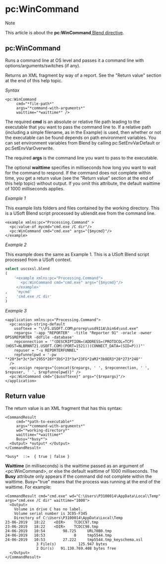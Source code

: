 # pc:WinCommand



> [!NOTE]
> This article is about the **pc:WinCommand**[ Blend directive](/docs/Repositories/Blend%20directives).

## **pc:WinCommand**

Runs a command line at OS level and passes it a command line with options/arguments/switches (if any).

Returns an XML fragment by way of a report. See the "Return value" section at the end of this help topic.

*Syntax*

```
<pc:WinCommand
     cmd="*file-path*"
     args="*command-with-arguments*"
     waittime="*waittime*" />
```

The required **cmd** is an absolute or relative file path leading to the executable that you want to pass the command line to. If a relative path (including a simple filename, as in the Example) is used, then whether or not the executable can be found depends on path environment variables. You can set environment variables from Blend by calling pc:SetEnvVarDefault or pc:SetEnvVarOverwrite.

The required **args** is the command line you want to pass to the executable.

The optional **waittime** specifies in milliseconds how long you want to wait for the command to respond. If the command does not complete within time, you get a return value (see the "Return value" section at the end of this help topic) without output. If you omit this attribute, the default waittime of 1000 milliseconds applies.

*Example 1*

This example lists folders and files contained by the working directory. This is a USoft Blend script processed by ublendit.exe from the command line.

```language-xml
<example xmlns:pc="Processing.Command" >
  <pc:value-of mycmd="cmd.exe /C dir"/>
  <pc:WinCommand cmd="cmd.exe" args="{$mycmd}"/>
</example>
```

*Example 2*

This example does the same as Example 1. This is a USoft Blend script processed from a USoft context.

```sql
select uscsxsl.blend
(
    '<example xmlns:pc="Processing.Command">
       <pc:WinCommand cmd="cmd.exe" args="{$mycmd}"/>
     </example>'
,    'mycmd'
,    'cmd.exe /C dir'
)
```

*Example 3*

```language-xml
<application xmlns:pc="Processing.Command">
  <pc:assign-string-default
    usoftexe = "\\FS.USOFT.COM\prorep\usd911A\bin64\usd.exe"
    repargs= '-app "REPORTER"  -title "Reporter 91" -oracle -owner OPS$REPORTER -ddfile -database'
    repconnection = '"(DESCRIPTION=(ADDRESS=(PROTOCOL=TCP)(HOST=NLBRNNT21.USOFT.COM)(PORT=1521))(CONNECT_DATA=(SID=P)))"'
    repuser = "-u REPORTERFUNNEL"
    repfunnelpwd = '-pw "*20*3e*3c*3e*295S*26Y*3bS*23*3a*23FG*2aMJ*3b8ER3*28*273*24O"'
  />
  <pc:assign repargs="{concat($repargs, ' ', $repconnection, ' ', $repuser, ' ', $repfunnelpwd)}" />
  <pc:WinCommand cmd="{$usoftexe}" args="{$repargs}"/>
</application>
```

## Return value

The return value is an XML fragment that has this syntax:

```
<CommandResult
     cmd="*path-to-executable*"
     args="*command-with-arguments*"
     wd="*working-directory*"
     waittime="*waittime*"
     Busy="*busy*">
  <Output> *output* </Output>
</CommandResult>

*busy*  ::=  { true | false }
```

**Waittime** (in milliseconds) is the waittime passed as an argument of \<pc:WinCommand>, or else the default waittime of 1000 milliseconds. The **Busy** attribute only appears if the command did not complete within the waittime. Busy="true" means that the process was running at the end of the waittime. For example:

```language-xml
<CommandResult cmd="cmd.exe" wd="C:\Users\P3100014\AppData\Local\Temp" args="cmd.exe /C dir" waittime="1000">
  <Output>
    Volume in drive C has no label.
    Volume serial number is 3C05-F345
    Directory of C:\Users\P3100014\AppData\Local\Temp
23-06-2019   18:22    <DIR>    TCDCC97.tmp
23-06-2019   18:22    <DIR>    TCDCC98.tmp
24-06-2019   10:54        98.725     URL70B0.tmp
24-06-2019   10:53             0     tmp5544.tmp
24-06-2019   10:53        27.222     tmp5544.tmp_keyschema.xsl
              3 File(s)          125.947 bytes
              2 Dir(s)   91.130.769.408 bytes free
  </Output>
</CommandResult>
```

 
